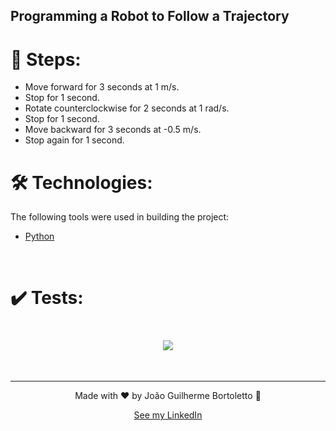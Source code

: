 ## Programming a Robot to Follow a Trajectory

# 🐾 Steps:
  - Move forward for 3 seconds at 1 m/s.
  - Stop for 1 second.
  - Rotate counterclockwise for 2 seconds at 1 rad/s.
  - Stop for 1 second.
  - Move backward for 3 seconds at -0.5 m/s.
  - Stop again for 1 second.

# 🛠️ Technologies:

The following tools were used in building the project:

- [Python](https://www.python.org/)

<br/>

# ✔️ Tests:
<h1 align="center">
    <img src="./gifs/Exercise%201%20-%20AA03%20-%20Automacao.gif" />
</h1>
</h1>

<br/>

---

<p align="center">
    Made with ❤️ by João Guilherme Bortoletto 👋
</p>

<p align="center">
    <a href="https://www.linkedin.com/in/bortolettojoaog/">See my LinkedIn</a>
</a>
